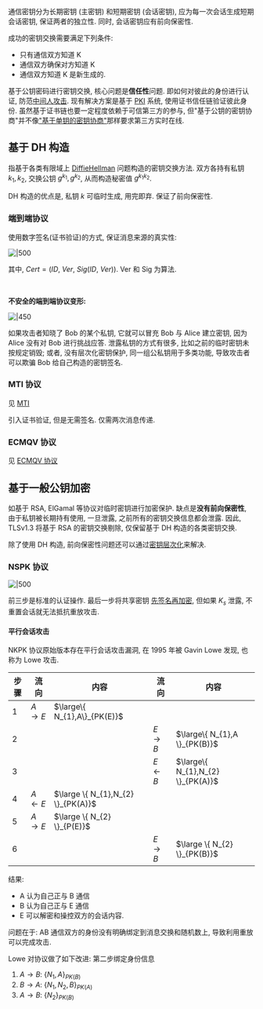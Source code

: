 通信密钥分为长期密钥 (主密钥) 和短期密钥 (会话密钥), 应为每一次会话生成短期会话密钥, 保证两者的独立性. 同时, 会话密钥应有前向保密性.

成功的密钥交换需要满足下列条件:
- 只有通信双方知道 K
- 通信双方确保对方知道 K
- 通信双方知道 K 是新生成的.

基于公钥密码进行密钥交换, 核心问题是**信任性**问题. 即如何对彼此的身份进行认证, 防范[中间人攻击](../../公钥密码/密钥协商/DiffieHellman.md). 现有解决方案是基于 [PKI](../密钥分发与管理.md) 系统, 使用证书信任链验证彼此身份. 虽然基于证书链也要一定程度依赖于可信第三方的参与, 但"基于公钥的密钥协商"并不像["基于单钥的密钥协商"](基于单钥的认证密钥协商.md)那样要求第三方实时在线.

## 基于 DH 构造

指基于各类有限域上 [DiffieHellman](../../公钥密码/密钥协商/DiffieHellman.md) 问题构造的密钥交换方法. 双方各持有私钥 $k_{1},k_{2}$, 交换公钥 $g^{k_{1}},g^{k_{2}}$, 从而构造秘密值 $g^{k_{1}k_{2}}$. 

DH 构造的优点是, 私钥 $k$ 可临时生成, 用完即弃. 保证了前向保密性.

### 端到端协议

使用数字签名(证书验证)的方式, 保证消息来源的真实性:

![|500](../../../../attach/Pasted%20image%2020231015134438.png)

其中, $Cert=(ID,\ Ver,\ Sig(ID,\ Ver))$. Ver 和 Sig 为算法.

<br>

**不安全的端到端协议变形:**

![|450](/attach/错误的端到端协议.png)

如果攻击者知晓了 Bob 的某个私钥, 它就可以冒充 Bob 与 Alice 建立密钥, 因为 Alice 没有对 Bob 进行挑战应答. 
泄露私钥的方式有很多, 比如之前的临时密钥未按规定销毁; 或者, 没有层次化密钥保护, 同一组公私钥用于多类功能, 导致攻击者可以欺骗 Bob 给自己构造的密钥签名.

### MTI 协议

见 [MTI](../../公钥密码/密钥协商/MTI.md)

引入证书验证, 但是无需签名. 仅需两次消息传递.

### ECMQV 协议

见 
[ECMQV 协议](../../公钥密码/ECC/ECMQV.md)

## 基于一般公钥加密

如基于 RSA, ElGamal 等协议对临时密钥进行加密保护. 缺点是**没有前向保密性**, 由于私钥被长期持有使用, 一旦泄露, 之前所有的密钥交换信息都会泄露. 因此, TLSv1.3 将基于 RSA 的密钥交换剔除, 仅保留基于 DH 构造的各类密钥交换.

除了使用 DH 构造, 前向保密性问题还可以通过[密钥层次化](../密钥分发与管理.md)来解决. 

### NSPK 协议

![|500](../../../../attach/Pasted%20image%2020231015160719.png)

前三步是标准的认证操作. 最后一步将共享密钥 [先签名再加密](../../公钥密码/RSA/RSA%20签名.md), 但如果 $K_{s}$ 泄露, 不重置会话就无法抵抗重放攻击.

#### 平行会话攻击

NKPK 协议原始版本存在平行会话攻击漏洞, 在 1995 年被 Gavin Lowe 发现, 也称为 Lowe 攻击.

| 步骤 | 流向   | 内容                               | 流向   | 内容                                    |
| ---- | ------ | ---------------------------------- | ------ | --------------------------------------- |
| 1    | $A\to E$ | $\large\{ N_{1},A\}_{PK(E)}$       |        |                                         |
| 2    |        |                                    | ${} E\to B {}$ | $\large\{ N_{1},A \}_{PK(B)}$     |
| 3    |        |                                    | ${} E\leftarrow B {}$| $\large\{ N_{1},N_{2} \}_{PK(A)}$ |
| 4    | ${} A\leftarrow E {}$ | $\large \{ N_{1},N_{2} \}_{PK(A)}$ |        |                                         |
| 5    | $A\to E$ | $\large \{ N_{2} \}_{P(E)}$  |           |
| 6     |        |                                    | $E\to B$ |   $\large \{ N_{2} \}_{PK(B)}$                                      |

结果: 
- A 认为自己正与 B 通信
- B 认为自己正与 E 通信
- E 可以解密和操控双方的会话内容.

问题在于: AB 通信双方的身份没有明确绑定到消息交换和随机数上, 导致利用重放可以完成攻击. 

Lowe 对协议做了如下改进: 第二步绑定身份信息
1. $A\to B$: $\{ N_{1},A \}_{PK(B)}$
2. $B\to A$: $\{N_{1},N_{2},B\}_{PK(A)}$
3. $A\to B$: $\{ N_{2} \}_{PK(B)}$

